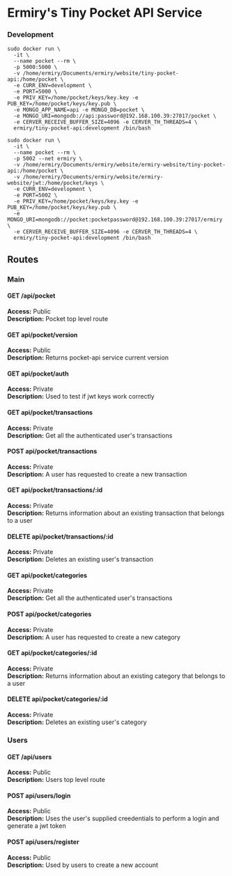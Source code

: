 # Ermiry's Tiny Pocket API Service

### Development
```
sudo docker run \
  -it \
  --name pocket --rm \
  -p 5000:5000 \
  -v /home/ermiry/Documents/ermiry/website/tiny-pocket-api:/home/pocket \
  -e CURR_ENV=development \
  -e PORT=5000 \
  -e PRIV_KEY=/home/pocket/keys/key.key -e PUB_KEY=/home/pocket/keys/key.pub \
  -e MONGO_APP_NAME=api -e MONGO_DB=pocket \
  -e MONGO_URI=mongodb://api:password@192.168.100.39:27017/pocket \
  -e CERVER_RECEIVE_BUFFER_SIZE=4096 -e CERVER_TH_THREADS=4 \
  ermiry/tiny-pocket-api:development /bin/bash
```

```
sudo docker run \
  -it \
  --name pocket --rm \
  -p 5002 --net ermiry \
  -v /home/ermiry/Documents/ermiry/website/ermiry-website/tiny-pocket-api:/home/pocket \
  -v /home/ermiry/Documents/ermiry/website/ermiry-website/jwt:/home/pocket/keys \
  -e CURR_ENV=development \
  -e PORT=5002 \
  -e PRIV_KEY=/home/pocket/keys/key.key -e PUB_KEY=/home/pocket/keys/key.pub \
  -e MONGO_URI=mongodb://pocket:pocketpassword@192.168.100.39:27017/ermiry \
  -e CERVER_RECEIVE_BUFFER_SIZE=4096 -e CERVER_TH_THREADS=4 \
  ermiry/tiny-pocket-api:development /bin/bash
```

## Routes

### Main

#### GET /api/pocket
**Access:** Public \
**Description:** Pocket top level route

#### GET api/pocket/version
**Access:** Public \
**Description:** Returns pocket-api service current version

#### GET api/pocket/auth
**Access:** Private \
**Description:** Used to test if jwt keys work correctly

#### GET api/pocket/transactions
**Access:** Private \
**Description:** Get all the authenticated user's transactions

#### POST api/pocket/transactions
**Access:** Private \
**Description:** A user has requested to create a new transaction

#### GET api/pocket/transactions/:id
**Access:** Private \
**Description:** Returns information about an existing transaction that belongs to a user

#### DELETE api/pocket/transactions/:id
**Access:** Private \
**Description:** Deletes an existing user's transaction

#### GET api/pocket/categories
**Access:** Private \
**Description:** Get all the authenticated user's transactions

#### POST api/pocket/categories
**Access:** Private \
**Description:** A user has requested to create a new category

#### GET api/pocket/categories/:id
**Access:** Private \
**Description:** Returns information about an existing category that belongs to a user

#### DELETE api/pocket/categories/:id
**Access:** Private \
**Description:** Deletes an existing user's category

### Users

#### GET /api/users
**Access:** Public \
**Description:** Users top level route

#### POST api/users/login
**Access:** Public \
**Description:** Uses the user's supplied creedentials to perform a login and generate a jwt token

#### POST api/users/register
**Access:** Public \
**Description:** Used by users to create a new account
